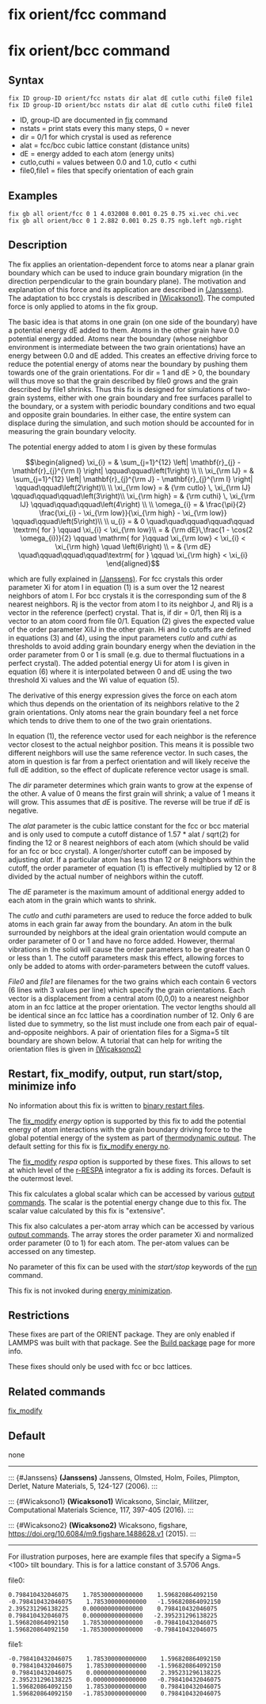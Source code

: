 # fix orient/fcc command

# fix orient/bcc command

## Syntax

    fix ID group-ID orient/fcc nstats dir alat dE cutlo cuthi file0 file1
    fix ID group-ID orient/bcc nstats dir alat dE cutlo cuthi file0 file1

-   ID, group-ID are documented in [fix](fix) command
-   nstats = print stats every this many steps, 0 = never
-   dir = 0/1 for which crystal is used as reference
-   alat = fcc/bcc cubic lattice constant (distance units)
-   dE = energy added to each atom (energy units)
-   cutlo,cuthi = values between 0.0 and 1.0, cutlo \< cuthi
-   file0,file1 = files that specify orientation of each grain

## Examples

``` LAMMPS
fix gb all orient/fcc 0 1 4.032008 0.001 0.25 0.75 xi.vec chi.vec
fix gb all orient/bcc 0 1 2.882 0.001 0.25 0.75 ngb.left ngb.right
```

## Description

The fix applies an orientation-dependent force to atoms near a planar
grain boundary which can be used to induce grain boundary migration (in
the direction perpendicular to the grain boundary plane). The motivation
and explanation of this force and its application are described in
[(Janssens)](Janssens). The adaptation to bcc crystals is described in
[(Wicaksono1)](Wicaksono1). The computed force is only applied to atoms
in the fix group.

The basic idea is that atoms in one grain (on one side of the boundary)
have a potential energy dE added to them. Atoms in the other grain have
0.0 potential energy added. Atoms near the boundary (whose neighbor
environment is intermediate between the two grain orientations) have an
energy between 0.0 and dE added. This creates an effective driving force
to reduce the potential energy of atoms near the boundary by pushing
them towards one of the grain orientations. For dir = 1 and dE \> 0, the
boundary will thus move so that the grain described by file0 grows and
the grain described by file1 shrinks. Thus this fix is designed for
simulations of two-grain systems, either with one grain boundary and
free surfaces parallel to the boundary, or a system with periodic
boundary conditions and two equal and opposite grain boundaries. In
either case, the entire system can displace during the simulation, and
such motion should be accounted for in measuring the grain boundary
velocity.

The potential energy added to atom I is given by these formulas

$$\begin{aligned}
\xi_{i} = & \sum_{j=1}^{12} \left| \mathbf{r}_{j} - \mathbf{r}_{j}^{\rm I} \right| \qquad\qquad\left(1\right) \\
\\
\xi_{\rm IJ} = & \sum_{j=1}^{12} \left| \mathbf{r}_{j}^{\rm J} - \mathbf{r}_{j}^{\rm I} \right| \qquad\qquad\left(2\right)\\
\\
\xi_{\rm low}  = & {\rm cutlo} \, \xi_{\rm IJ}  \qquad\qquad\qquad\left(3\right)\\
\xi_{\rm high}  = & {\rm cuthi} \, \xi_{\rm IJ} \qquad\qquad\qquad\left(4\right) \\
\\
\omega_{i} = & \frac{\pi}{2} \frac{\xi_{i} - \xi_{\rm low}}{\xi_{\rm high} - \xi_{\rm low}} \qquad\qquad\left(5\right)\\
\\
u_{i}  = & 0 \quad\quad\qquad\qquad\qquad \textrm{ for } \qquad \xi_{i} < \xi_{\rm low}\\
      = & {\rm dE}\,\frac{1 - \cos(2 \omega_{i})}{2}
\qquad \mathrm{ for }\qquad \xi_{\rm low} < \xi_{i} < \xi_{\rm high}  \quad \left(6\right) \\
      = & {\rm dE} \quad\qquad\qquad\qquad\textrm{ for } \qquad \xi_{\rm high} < \xi_{i}
\end{aligned}$$

which are fully explained in [(Janssens)](Janssens). For fcc crystals
this order parameter Xi for atom I in equation (1) is a sum over the 12
nearest neighbors of atom I. For bcc crystals it is the corresponding
sum of the 8 nearest neighbors. Rj is the vector from atom I to its
neighbor J, and RIj is a vector in the reference (perfect) crystal. That
is, if dir = 0/1, then RIj is a vector to an atom coord from file 0/1.
Equation (2) gives the expected value of the order parameter XiIJ in the
other grain. Hi and lo cutoffs are defined in equations (3) and (4),
using the input parameters *cutlo* and *cuthi* as thresholds to avoid
adding grain boundary energy when the deviation in the order parameter
from 0 or 1 is small (e.g. due to thermal fluctuations in a perfect
crystal). The added potential energy Ui for atom I is given in equation
(6) where it is interpolated between 0 and dE using the two threshold Xi
values and the Wi value of equation (5).

The derivative of this energy expression gives the force on each atom
which thus depends on the orientation of its neighbors relative to the 2
grain orientations. Only atoms near the grain boundary feel a net force
which tends to drive them to one of the two grain orientations.

In equation (1), the reference vector used for each neighbor is the
reference vector closest to the actual neighbor position. This means it
is possible two different neighbors will use the same reference vector.
In such cases, the atom in question is far from a perfect orientation
and will likely receive the full dE addition, so the effect of duplicate
reference vector usage is small.

The *dir* parameter determines which grain wants to grow at the expense
of the other. A value of 0 means the first grain will shrink; a value of
1 means it will grow. This assumes that *dE* is positive. The reverse
will be true if *dE* is negative.

The *alat* parameter is the cubic lattice constant for the fcc or bcc
material and is only used to compute a cutoff distance of 1.57 \* alat /
sqrt(2) for finding the 12 or 8 nearest neighbors of each atom (which
should be valid for an fcc or bcc crystal). A longer/shorter cutoff can
be imposed by adjusting *alat*. If a particular atom has less than 12 or
8 neighbors within the cutoff, the order parameter of equation (1) is
effectively multiplied by 12 or 8 divided by the actual number of
neighbors within the cutoff.

The *dE* parameter is the maximum amount of additional energy added to
each atom in the grain which wants to shrink.

The *cutlo* and *cuthi* parameters are used to reduce the force added to
bulk atoms in each grain far away from the boundary. An atom in the bulk
surrounded by neighbors at the ideal grain orientation would compute an
order parameter of 0 or 1 and have no force added. However, thermal
vibrations in the solid will cause the order parameters to be greater
than 0 or less than 1. The cutoff parameters mask this effect, allowing
forces to only be added to atoms with order-parameters between the
cutoff values.

*File0* and *file1* are filenames for the two grains which each contain
6 vectors (6 lines with 3 values per line) which specify the grain
orientations. Each vector is a displacement from a central atom (0,0,0)
to a nearest neighbor atom in an fcc lattice at the proper orientation.
The vector lengths should all be identical since an fcc lattice has a
coordination number of 12. Only 6 are listed due to symmetry, so the
list must include one from each pair of equal-and-opposite neighbors. A
pair of orientation files for a Sigma=5 tilt boundary are shown below. A
tutorial that can help for writing the orientation files is given in
[(Wicaksono2)](Wicaksono2)

## Restart, fix_modify, output, run start/stop, minimize info

No information about this fix is written to [binary restart
files](restart).

The [fix_modify](fix_modify) *energy* option is supported by this fix to
add the potential energy of atom interactions with the grain boundary
driving force to the global potential energy of the system as part of
[thermodynamic output](thermo_style). The default setting for this fix
is [fix_modify energy no](fix_modify).

The [fix_modify](fix_modify) *respa* option is supported by these fixes.
This allows to set at which level of the [r-RESPA](run_style) integrator
a fix is adding its forces. Default is the outermost level.

This fix calculates a global scalar which can be accessed by various
[output commands](Howto_output). The scalar is the potential energy
change due to this fix. The scalar value calculated by this fix is
\"extensive\".

This fix also calculates a per-atom array which can be accessed by
various [output commands](Howto_output). The array stores the order
parameter Xi and normalized order parameter (0 to 1) for each atom. The
per-atom values can be accessed on any timestep.

No parameter of this fix can be used with the *start/stop* keywords of
the [run](run) command.

This fix is not invoked during [energy minimization](minimize).

## Restrictions

These fixes are part of the ORIENT package. They are only enabled if
LAMMPS was built with that package. See the [Build
package](Build_package) page for more info.

These fixes should only be used with fcc or bcc lattices.

## Related commands

[fix_modify](fix_modify)

## Default

none

------------------------------------------------------------------------

::: {#Janssens}
**(Janssens)** Janssens, Olmsted, Holm, Foiles, Plimpton, Derlet, Nature
Materials, 5, 124-127 (2006).
:::

::: {#Wicaksono1}
**(Wicaksono1)** Wicaksono, Sinclair, Militzer, Computational Materials
Science, 117, 397-405 (2016).
:::

::: {#Wicaksono2}
**(Wicaksono2)** Wicaksono, figshare,
<https://doi.org/10.6084/m9.figshare.1488628.v1> (2015).
:::

------------------------------------------------------------------------

For illustration purposes, here are example files that specify a Sigma=5
\<100\> tilt boundary. This is for a lattice constant of 3.5706 Angs.

file0:

    0.798410432046075    1.785300000000000    1.596820864092150
    -0.798410432046075    1.785300000000000   -1.596820864092150
    2.395231296138225    0.000000000000000    0.798410432046075
    0.798410432046075    0.000000000000000   -2.395231296138225
    1.596820864092150    1.785300000000000   -0.798410432046075
    1.596820864092150   -1.785300000000000   -0.798410432046075

file1:

    -0.798410432046075    1.785300000000000    1.596820864092150
     0.798410432046075    1.785300000000000   -1.596820864092150
     0.798410432046075    0.000000000000000    2.395231296138225
     2.395231296138225    0.000000000000000   -0.798410432046075
     1.596820864092150    1.785300000000000    0.798410432046075
     1.596820864092150   -1.785300000000000    0.798410432046075

